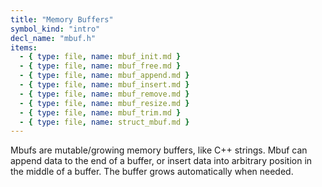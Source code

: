 ```yaml
---
title: "Memory Buffers"
symbol_kind: "intro"
decl_name: "mbuf.h"
items:
  - { type: file, name: mbuf_init.md }
  - { type: file, name: mbuf_free.md }
  - { type: file, name: mbuf_append.md }
  - { type: file, name: mbuf_insert.md }
  - { type: file, name: mbuf_remove.md }
  - { type: file, name: mbuf_resize.md }
  - { type: file, name: mbuf_trim.md }
  - { type: file, name: struct_mbuf.md }
---
```


Mbufs are mutable/growing memory buffers, like C++ strings.
Mbuf can append data to the end of a buffer, or insert data into arbitrary
position in the middle of a buffer. The buffer grows automatically when
needed.

